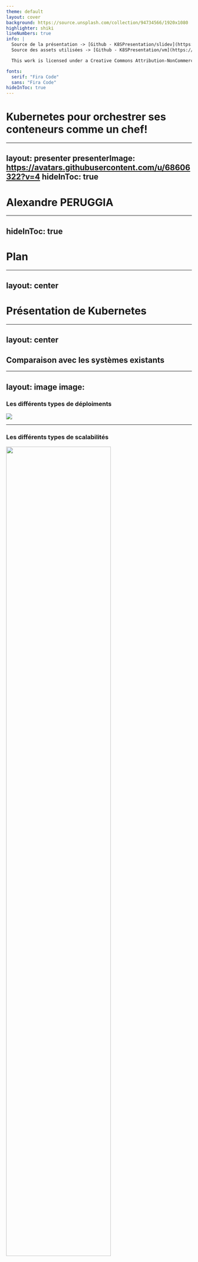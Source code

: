 ```yaml
---
theme: default
layout: cover
background: https://source.unsplash.com/collection/94734566/1920x1080
highlighter: shiki
lineNumbers: true
info: |
  Source de la présentation -> [Github - K8SPresentation/slidev](https://github.com/DarkOnion0/K8SPresentation/tree/main/slidev)  
  Source des assets utilisées -> [Github - K8SPresentation/vm](https://github.com/DarkOnion0/K8SPresentation/tree/main/vm)

  This work is licensed under a Creative Commons Attribution-NonCommercial 4.0 International License.

fonts:
  serif: "Fira Code"
  sans: "Fira Code"
hideInToc: true
---
```


# Kubernetes pour orchestrer ses conteneurs comme un chef!

---
layout: presenter
presenterImage: https://avatars.githubusercontent.com/u/68606322?v=4
hideInToc: true
---

# Alexandre PERUGGIA

---
hideInToc: true
---

# Plan

<Toc maxDepth=2 />

---
layout: center
---

# Présentation de Kubernetes

---
layout: center
---

## Comparaison avec les systèmes existants

---
layout: image
image: 
---

### Les différents types de déploiments

![](https://d33wubrfki0l68.cloudfront.net/26a177ede4d7b032362289c6fccd448fc4a91174/eb693/images/docs/container_evolution.svg)

---

### Les différents types de scalabilités

<img style="height: 75%;" class="m-auto" src="https://imgs.search.brave.com/SiImnaPOmV8jqu2fwHtTOyN-XpOY9uWr1a071YZuOis/rs:fit:900:712:1/g:ce/aHR0cHM6Ly9iaXRw/YW5kYS1hY2FkZW15/LmltZ2l4Lm5ldC9u/dWxsZDRjYjJmNzEt/OTUzYi00MzA4LThl/ZGMtNjM0MDhiYzM1/YTFiL2JpdHBhbmRh/LWFjYWRlbXktaW50/ZXJtZWRpYXRlLTE1/LXNjYWxpbmctaW5m/b2dyYXBoaWMucG5n/P2F1dG89Y29tcHJl/c3MlMkNmb3JtYXQm/Zml0PW1pbiZmbT1q/cGcmcT04MCZ3PTkw/MA" />

---

## Le petit point histoire

<img style="height: 75%;" class="m-auto" src="https://upload.wikimedia.org/wikipedia/commons/thumb/3/39/Kubernetes_logo_without_workmark.svg/1200px-Kubernetes_logo_without_workmark.svg.png" alt="Kubernetes logo without workmark.svg">

---

## Kubernetes, Cloud Ready ou cloud only

- Compléxité à la maintenance
- Nouveau paradigme -> *cloud native*
- Couteux ! 💸
- Distribution alternative de Kubernetes

---

## Kubernetes ❤️ YAML

```yaml {all|1|2|3-8|4|5-8|6|7|8|10|12-17}
foo: hello world # Une clé d'un dictionnaire en chaine de caractère
bar: 123456789 # Une clé d'un dictionnaire en nombre
baz: # Une clé d'un dictionnaire contenant elle aussi un dictionnaire
  foo: 💙 nixos # Une clé d'un dictionnaire en chaine de caractère
  bar: # Une clé d'un dictionnaire contenant une liste
    - foo # Un élément de liste sous la forme d'une chaine de caractère
    - 123 # Un élément de liste sous la forme d'un nombre
    - baz: test # Un élément de liste représentant un dictionnaire, avec 1 clé et sa valeur sous la forme d'une chaine de caractère

--- # Sépare 2 documents YAML, ca reviendrait à créer 2 fichiers séparée et à importer les 2. C'est très pratique pour regroupper plusieurs configs dans le meme fichier

data: | # Permet d'écrire du texte sur plusiers ligne, c'est pratique pour configurer des fichiers dans les ConfigMaps
   There once was a tall man from Ealing
   Who got on a bus to Darjeeling
       It said on the door
       "Please don't sit on the floor"
   So he carefully sat on the ceiling
```
---
layout: center
---

# Installation de Kubernetes

---
layout: center
---

## L'architecture de déploiment de K8S

---

### Serveur

<img style="height: 75%;" class="m-auto" src="https://d33wubrfki0l68.cloudfront.net/283cc20bb49089cb2ca54d51b4ac27720c1a7902/34424/docs/tutorials/kubernetes-basics/public/images/module_01_cluster.svg" />

---

### Organisation interne (namespace)

<v-clicks>

<img style="height: 55%;" class="m-auto" src="/namespace.svg" />

``` bash
kubectl --namespace $NAME [...] # Version longue + reste de la commande
kubectl -n $NAME [...] # Version courte + reste de la commande
```

```bash
$HOME/.kube/config
```

</v-clicks>

---

### Architecture - Minimal


<img style="height: 75%;" class="m-auto" src="/setup_mini.svg" />

---

### Architecture - Minimal++

<img style="height: 75%;" class="m-auto" src="/setup_mini_extra.svg" />

---

### Architecture - Recommendé (perso)

<img style="height: 75%;" class="m-auto" src="/setup_recommende.svg" />

---

### Architecture - HA

<img style="height: 75%;" class="m-auto" src="/setup_ha.svg" />

---

## L'aspect modulaire de Kubernetes

<img style="height: 75%;" class="m-auto" src="https://d33wubrfki0l68.cloudfront.net/2475489eaf20163ec0f54ddc1d92aa8d4c87c96b/e7c81/images/docs/components-of-kubernetes.svg" />

---
layout: center
---

## Les distributions Kubernetes

---
layout: items
cols: 2
---

### Concepts

::items::

<v-clicks>

  <div>
    <img style="height: 60%;" class="m-auto" src="https://www.lego.com/cdn/cs/set/assets/blt70237dec0eef084a/10696.jpg?format=webply&fit=bounds&quality=75&width=800&height=800&dpr=1%201x,%20https://www.lego.com/cdn/cs/set/assets/blt70237dec0eef084a/10696.jpg?format=webply&fit=bounds&quality=60&width=800&height=800&dpr=2%202x,%20https://www.lego.com/cdn/cs/set/assets/blt70237dec0eef084a/10696.jpg?format=webply&fit=bounds&quality=55&width=800&height=800&dpr=3%203x,%20https://www.lego.com/cdn/cs/set/assets/blt70237dec0eef084a/10696.jpg?format=webply&fit=bounds&quality=70&width=800&height=800&dpr=1.5%201.5x" />
    <p>Kubernetes</p>
  </div>

  <div>
    <img style="height: 50%;" class="m-auto" src="https://www.lego.com/cdn/cs/set/assets/bltec012c948c003fba/10316_alt16.png?format=webply&fit=bounds&quality=75&width=800&height=800&dpr=1 1x, https://www.lego.com/cdn/cs/set/assets/bltec012c948c003fba/10316_alt16.png?format=webply&fit=bounds&quality=60&width=800&height=800&dpr=2 2x, https://www.lego.com/cdn/cs/set/assets/bltec012c948c003fba/10316_alt16.png?format=webply&fit=bounds&quality=55&width=800&height=800&dpr=3 3x, https://www.lego.com/cdn/cs/set/assets/bltec012c948c003fba/10316_alt16.png?format=webply&fit=bounds&quality=70&width=800&height=800&dpr=1.5 1.5x" />
    <p>Les Distributions Kubernetes</p>
  </div>

</v-clicks>

---
layout: items
cols: 3
---

### 3 grandes distributions

::items::

<v-clicks>

<img style="height: 30vh;" class="m-auto" src="https://www.rancher.com/assets/img/brand-guidelines/project-logos/rke/logo-horizontal-rke.svg" />

<img style="height: 15vh;" class="m-auto" src="https://k0sproject.io/images/k0s-logo.svg" />

<img style="height: 30vh;" class="m-auto" src="https://k3s.io/img/k3s-logo-light.svg" />

</v-clicks>

---
layout: center
---

## Démonstration

---

### Prérequis

<v-clicks>

1. Aller dans le dossier que je vous ai fait télécharger
2. Aller dans le répertoire VM
3. Exécuter la commande suivante `vagrant up`
4. Ouvrez 2 fenêtres en parallèle pour se connecter au 2 serveurs en direct
	1. `vagrant ssh kubemaster` -> master node
	2. `vagrant ssh kubeworker` -> worker node

</v-clicks>

---

### Installation


<v-clicks>

<div>

#### Master

```bash
# Install K3S with unsafe settings but that are easier to use
curl -sfL https://get.k3s.io | INSTALL_K3S_EXEC="server" K3S_TOKEN=123456 sh -s -
```

</div>

<div>

#### Worker

```bash
curl -sfL https://get.k3s.io | INSTALL_K3S_EXEC="agent" K3S_URL=https://192.168.244.2:6443 K3S_TOKEN=123456 sh -s -
```

</div>

<div>

#### Récupérer les accès

```bash
sudo cat /etc/rancher/k3s/k3s.yaml
```

</div>

`127.0.0.1` -> `192.168.244.2`

<div>

#### Check Finale

```bash
kubectl get nodes
```

</div>

**🎉 Vous venez d'avoir votre 1re interaction avec le cluster 🎉**

</v-clicks>

---
layout: center
---

# Les concepts de Kubernetes

---
layout: center
---

## Kubectl

---

### Read

<v-clicks>

```bash
# Affiche les élément dans un cluster k8s suivant le contexte utilisé
kubectl get $OBJECT_CATEGORIE

# Affiche l'élément de la catégorie séléctionnée dans un cluster k8s suivant le contexte utilisé
kubectl get $OBJECT_CATEGORIE $NAME
```

```bash
kubectl get deployments -n kube-system
kubectl get deployments coredns -n kube-system
```

<hr class="my-10">

```bash
# Affiche les informations détaillés d'un objet suivant le contexte utilisé
kubectl describe $OBJECT_CATEGORIE $NAME 
```

```bash
kubectl describe deployments coredns -n kube-system
```

</v-clicks>

---

### Create / Update

<v-clicks>

```bash
# Applique la configuration des fichiers spécifés au cluster suivant le contexte utilisé
kubectl apply -f $FILES
```

```bash
kubectl apply -f ./assets/kuard.yaml
kubect get pods
```

</v-clicks>

---

### Delete

<v-clicks>

```bash
# Applique la configuration des fichiers spécifés au cluster suivant le contexte utilisé
kubectl delete -f $FILES
```

```bash
kubectl delete -f ./assets/kuard.yaml
kubect get pods
```

</v-clicks>

---

### Logs

<v-clicks>

```bash
 kubectl logs $POD_NAME # Affiche les logs
```

```bash
 kubectl logs coredns-[...] # Affiche les logs de coredns
```

</v-clicks>

---

### Interagir Avec Le Conteneur

<v-clicks>

```bash
kubectl exec -it $POD_NAME -- bash # Permet de se *connecter* au pods
```

```bash
kubectl exec -it coredns-[...] -- bash # Permet de se *connecter* au pods coredns
```

</v-clicks>

---

### Le Port-forwarding

```bash
kubectl port-forward $POD_NAME $PORT_HOST:$PORT_KUB
```

---

## Nodes

<v-clicks>

<!--
TODO: Le mettre en SVG et l'animer
-->
<img style="height: 40vh;" class="m-auto" src="/kubeXgopher.svg" />

```bash
kubectl get nodes -o wide
```

</v-clicks>

---

## La structure des ressources déployables

```yaml {all|1|2|3|4|5|6-7}
apiVersion: apps/v1 # Donne la version du fichier de configuration
kind: bar # Définit le type de ce que l'on veut configurer
metadata: # Ajoute des donner supplémentaire au déployement utilisables par d'autre application / kubernetes, des métadonées quoi 😁
  name: HelloWorld # Donne un nom à notre config
  namespace: foo # Donne le namespace ou celui-ci va s'appliquer, par defaut kubernets le met dans le namespasce `default`
spec: # La configuration
  ...
```

---
layout: center
---

## Pods

---

### Présentation

<v-clicks>

```yaml {all|1-5|6|7|8}
apiVersion: v1
kind: Pod
metadata:
  name: nginx
spec:
  containers: # Définie les conteneur à déployer dans le pods
  - name: nginx # Nom du conteneur
    image: nginx:1.14.2 # Nom de l'image à télécharger
```

```yaml
apiVersion: v1
kind: Pod
metadata:
  name: nginx
spec:
  containers:
  - name: kuard
    image: gcr.io/kuar-demo/kuard-amd64:blue
```

</v-clicks>

---

### Manipulation - Déploiment

```yaml
apiVersion: v1
kind: Pod
metadata:
  name: nginx
spec:
  containers:
  - name: kuard
    image: gcr.io/kuar-demo/kuard-amd64:blue
```

<v-clicks>

1. `kubectl apply -f [PATH_TO_FILE]/kuard_pods.yaml`
2. `kubectl get pods --watch` -> attendre que cela retourne ready
3. `kubectl port-forward kuard-… 8080:8080` -> permet d'accéder à l'application, c'est comme du port forwarding avec ssh
4. Aller sur [http://localhost:8080/](http://localhost:8080/)
5. ✨ It works !!! ✨

</v-clicks>

---

### Manipulation - Test

```yaml
apiVersion: v1
kind: Pod
metadata:
  name: nginx
spec:
  containers:
  - name: kuard
    image: gcr.io/kuar-demo/kuard-amd64:blue
```

<v-clicks>

1. `kubectl get pods --watch` -> executer les commandes dans des nouveaux terminaux
2. `kubectl delete pods kuard-…` -> essayez de supprimer le pods
3. Le pods à disparu
6. ✨ It works !!! ✨

</v-clicks>

---
layout: center
---

## Storage

---

### Les volumes

<v-clicks>

- Stocker des informations
- Sortes de partitions pour conteneur

</v-clicks>

<v-click>

```yaml {all|9-11|10|11|12-14|13|14}
apiVersion: v1
kind: Pod
metadata:
  name: foo
spec:
  containers:
  - name: bar
    image: baz
    volumeMounts: # Monte un volume dans le conteneur
      - name: quz # Prends le volume importé dans le pods du nom de `quz`
        mountPath: /config # Monte le volume dans `/config`
  volumes: # Définit les volumes dans un pods
    - name: quz # Crééer un volume du nom `quz`
      {{ .StorageType }} # Les configs spécifiques aux types de volumes
```

</v-click>

---
layout: center
---

## Deployments

---

### Présentation

<v-clicks>

- Le moyens le plus simple pour déployer un *workload*
- Gére les états des pods et autre élément nécessaire
- $\text{pods config} \subset \text{deployment config}$

</v-clicks>

---

### Analyse du fichier

```yaml {all|7|8-10|11-23}
apiVersion: apps/v1
kind: Deployment
metadata:
  name: kuard-deployment
  namespace: default
spec:
  replicas: 1 # Paramètre le deployment, lui indique combien de pod doit-il générer, 1 par défaux
  selector: # Paramètre le deployment, lui indique quel pod il doit manager
    matchLabels: 
      app: kuard-deployment
  template: # Le fichier de config du pod
    metadata:
      labels:
        app: kuard-deployment
    spec:
      containers:
        - name: kuard-deployment
          image: gcr.io/kuar-demo/kuard-amd64:blue
	      ports:
	        - containerPort: 80 # Le port à exposer
	          hostPort: 8080 # Le port exposé sur un noeud
	          protocol: TCP
	          name: web # Donne un nom au port pour le retrouvre plus simplement
```

---

### Manipulation - Déploiment

<v-clicks>


1. `kubectl apply -f [PATH_TO_FILE]/kuard.yaml`
2. `kubectl get deployments -o wide --watch` -> attendre que cela retourne ready
3. `kubectl get pods` -> voir que le pod est bien créé en parallèle
4. `kubectl port-forward kuard-… 8080:8080` -> permet d'accéder à l'application, c'est comme du port forwarding avec ssh
5. Aller sur [http://localhost:8080/](http://localhost:8080/)
6. ✨ It works !!! ✨

</v-clicks>

---

### Manipulation - Test

<v-clicks>

1. `kubectl get deployments -o wide --watch` et `kubectl get pods --watch` -> executer les commandes dans des nouveaux terminaux
2. `kubectl delete pods kuard-…` -> essayez de supprimer le pods
3. Le pods est recréé => un des roles du deployments
6. ✨ It works !!! ✨

</v-clicks>

---
layout: center
---

## Services

---

### Présentation

<v-clicks>

- Résolve le problème de découvertes des services
- Addons du DNS pour K8S
- Regrouppe plusieurs IPs sous une IP plus stable
- Redistribue les reqêtes
- `$SERVICE_NAME.svg.$NAMESPACE_NAME.cluster.local`

</v-clicks>

---

### Types

<v-click>

#### ClusterIP

Service de base

</v-click>


<v-click>

#### NodePorts

</v-click>

<v-clicks>

- Plages de ports entre `30000-32767`
- `.spec.type` à `NodePorts`
- Expose sur tous les nodes

</v-clicks>

---

### Manip

```yaml {all|7|8-11|9|10|11|12-13|all}
apiVersion: v1
kind: Service
metadata:
  namespace: default
  name: kuard
spec:
  type: ClusterIP # Définit le type (déjà le par défaut, juste pour l'exemple)
  ports: # Définit les ports du service
    - port: 9080 # Définit le port du service
      protocol: TCP # Définit le protocole
      targetPort: web # Définint le port de déstination
  selector: # Applique les règles pour choisirs à qui rediriger le flux
    app: kuard
```

<v-clicks>

1. `kubectl apply -f [PATH_TO_FILE]/kuard_svc.yaml`
2. `kubectl get service`
3. `kubectl port-forward services/kuard 8080:9080`
4. C'est tout 😅 

</v-clicks>

---

### Schéma du trafique

<img style="width: 100%;" class="m-auto" src="/networkSVC.svg" />

---
layout: center
---

## IngressRoute

---

### Présentation

<v-clicks>

- Configure l'ingress
- Reverse Proxy (ingress)
- LoadBalancer (ingress)

</v-clicks>

---

### Présentation du fichier

```yaml {all|7-9|10-15|12|13-15|14|15}
apiVersion: traefik.containo.us/v1alpha1
kind: IngressRoute
metadata:
  name: foo
  namespace: default
spec: # Configuration de l'IngressRoute
  entryPoints: # Spécifie sur quel port d'entré associé l'IngressRoute
    - websecure
    - web
  routes: # Définit les réls paramètres de rediréctions
    - kind: Rule # ???
      match: Host(`foo.bar.com`) # indique les paramètres conditions à remplir pour appliquer cette règle
      services: # fait la redirections avec les service
        - name: foo # le nom du service, /!\ Il faut que le service soit dans le meme namespace que celui de l'ingressroute /!\
          port: 8080 # le port du service
```

---

### Manip - Fichier

```yaml
apiVersion: traefik.containo.us/v1alpha1
kind: IngressRoute
metadata:
  name: kuard
  namespace: default
spec:
  entryPoints:
    - websecure
    - web
  routes:
    - kind: Rule
      match: Host(`kuard.kubemaster.local`)
      services:
        - name: kuard
          port: 9080
```

<v-clicks>

1. `kubectl apply -f [PATH_TO_FILE]/kuard_ingress.yaml`
2. `kubectl get ingressroutes.traefik.containo.us`
3. Ouvrir votre navigateur
4. Aller à [http://kuard.kubemaster.local](http://kuard.kubemaster.local)
5. ✨ It works !!! ✨

</v-clicks>

---

### Schéma du trafique

<img style="width: 100vw" class="m-auto" src="/networkINGRESSROUTE.svg" />


---
layout: center
---

# Les mots de la fin

